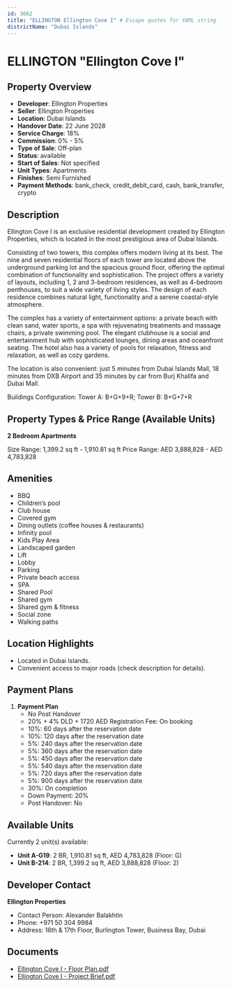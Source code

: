 ```yaml
---
id: 3662
title: "ELLINGTON Ellington Cove I" # Escape quotes for YAML string
districtName: "Dubai Islands"
---
```


# ELLINGTON "Ellington Cove I"

## Property Overview
- **Developer**: Ellington Properties
- **Seller**: Ellington Properties
- **Location**: Dubai Islands
- **Handover Date**: 22 June 2028
- **Service Charge**: 18%
- **Commission**: 0% - 5%
- **Type of Sale**: Off-plan
- **Status**: available
- **Start of Sales**: Not specified
- **Unit Types**: Apartments
- **Finishes**: Semi Furnished
- **Payment Methods**: bank_check, credit_debit_card, cash, bank_transfer, crypto

## Description
Ellington Cove I is an exclusive residential development created by Ellington Properties, which is located in the most prestigious area of Dubai Islands.

Consisting of two towers, this complex offers modern living at its best. The nine and seven residential floors of each tower are located above the underground parking lot and the spacious ground floor, offering the optimal combination of functionality and sophistication. The project offers a variety of layouts, including 1, 2 and 3-bedroom residences, as well as 4-bedroom penthouses, to suit a wide variety of living styles. The design of each residence combines natural light, functionality and a serene coastal-style atmosphere.

The complex has a variety of entertainment options: a private beach with clean sand, water sports, a spa with rejuvenating treatments and massage chairs, a private swimming pool. The elegant clubhouse is a social and entertainment hub with sophisticated lounges, dining areas and oceanfront seating. The hotel also has a variety of pools for relaxation, fitness and relaxation, as well as cozy gardens.

The location is also convenient: just 5 minutes from Dubai Islands Mall, 18 minutes from DXB Airport and 35 minutes by car from Burj Khalifa and Dubai Mall.

Buildings Configuration: Tower A: B+G+9+R; Tower B: B+G+7+R

## Property Types & Price Range (Available Units)
**2 Bedroom Apartments**

Size Range: 1,399.2 sq ft - 1,910.81 sq ft
Price Range: AED 3,888,828 - AED 4,783,828

## Amenities
- BBQ
- Children’s pool
- Club house
- Covered gym
- Dining outlets  (coffee houses & restaurants)
- Infinity pool
- Kids Play Area
- Landscaped garden
- Lift
- Lobby
- Parking
- Private beach access
- SPA
- Shared Pool
- Shared gym
- Shared gym & fitness
- Social zone
- Walking paths

## Location Highlights
- Located in Dubai Islands.
- Convenient access to major roads (check description for details).

## Payment Plans
1. **Payment Plan**
   - No Post Handover
   - 20% + 4% DLD + 1720 AED Registration Fee: On booking
   - 10%: 60 days after the reservation date
   - 10%: 120 days after the reservation date
   - 5%: 240 days after the reservation date
   - 5%: 360 days after the reservation date
   - 5%: 450 days after the reservation date
   - 5%: 540 days after the reservation date
   - 5%: 720 days after the reservation date
   - 5%: 900 days after the reservation date
   - 30%: On completion
   - Down Payment: 20%
   - Post Handover: No

## Available Units
Currently 2 unit(s) available:
- **Unit A-G19**: 2 BR, 1,910.81 sq ft, AED 4,783,828 (Floor: G)
- **Unit B-214**: 2 BR, 1,399.2 sq ft, AED 3,888,828 (Floor: 2)

## Developer Contact
**Ellington Properties**
- Contact Person: Alexander Balakhtin
- Phone: +971 50 304 9984
- Address: 16th & 17th Floor, Burlington Tower, Business Bay, Dubai

## Documents
- [Ellington Cove I - Floor Plan.pdf](https://cdn.geniemap.net/2024/12/12/bJqKDu5IRhY7QeLtTubtcrDS2z6LH6VIDckanof5.pdf)
- [Ellington Cove I - Project Brief.pdf](https://cdn.geniemap.net/2024/12/12/peTL6BB9vVxkowKJ7yDbSpQ0qJzBv45LqWWOCHod.pdf)
